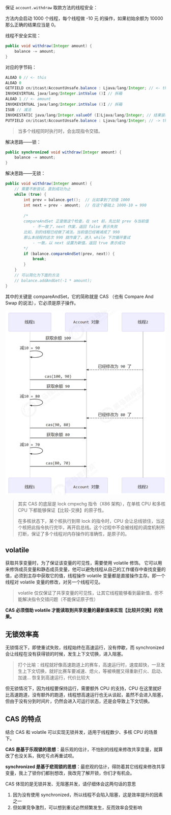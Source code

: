 保证 `account.withdraw` 取款方法的线程安全：

方法内会启动 1000 个线程，每个线程做 -10 元 的操作，如果初始余额为 10000 那么正确的结果应当是 0。

线程不安全实现：

```java
public void withdraw(Integer amount) {
    balance -= amount;
}
```

对应的字节码：

```java
ALOAD 0 // <- this
ALOAD 0
GETFIELD cn/itcast/AccountUnsafe.balance : Ljava/lang/Integer; // <- this.balance
INVOKEVIRTUAL java/lang/Integer.intValue ()I // 拆箱
ALOAD 1 // <- amount
INVOKEVIRTUAL java/lang/Integer.intValue ()I // 拆箱
ISUB // 减法
INVOKESTATIC java/lang/Integer.valueOf (I)Ljava/lang/Integer; // 结果装箱
PUTFIELD cn/itcast/AccountUnsafe.balance : Ljava/lang/Integer; // -> this.balance
```

> 当多个线程同时执行时，会出现指令交错。

解决思路——锁：
```java
public synchronized void withdraw(Integer amount) {
    balance -= amount;
}
```

解决思路——无锁：
```java
public void withdraw(Integer amount) {
    // 需要不断尝试，直到成功为止
    while (true) {
        int prev = balance.get();  // 比如拿到了旧值 1000
        int next = prev - amount;  // 在这个基础上 1000-10 = 990
        
        /*
        compareAndSet 正是做这个检查，在 set 前，先比较 prev 与当前值
            - 不一致了，next 作废，返回 false 表示失败
        比如，别的线程已经做了减法，当前值已经被减成了 990
        那么本线程的这次 990 就作废了，进入 while 下次循环重试
            - 一致，以 next 设置为新值，返回 true 表示成功
        */
        if (balance.compareAndSet(prev, next)) {
            break;
        }
    }
    // 可以简化为下面的方法
    // balance.addAndGet(-1 * amount);
}
```


其中的关键是 compareAndSet，它的简称就是 CAS （也有 Compare And Swap 的说法），它必须是原子操作。

![](assets/CAS%E4%B8%8Evolatile/1e1dea030e4d1527fa2d745e112106e4_MD5.jpeg)

> 其实 CAS 的底层是 lock cmpxchg 指令（X86 架构），在单核 CPU 和多核 CPU 下都能够保证【比较-交换】的原子性。
> 
> 在多核状态下，某个核执行到带 lock 的指令时，CPU 会让总线锁住，当这个核把此指令执行完毕，再开启总线。这个过程中不会被线程的调度机制所打断，保证了多个线程对内存操作的准确性，是原子的。


## volatile

获取共享变量时，为了保证该变量的可见性，需要使用 volatile 修饰。
它可以用来修饰成员变量和静态成员变量，他可以避免线程从自己的工作缓存中查找变量的值，必须到主存中获取它的值，线程操作 volatile 变量都是直接操作主存。即一个线程对 volatile 变量的修改，对另一个线程可见。

> volatile 仅仅保证了共享变量的可见性，让其它线程能够看到最新值，但不能解决指令交错问题（不能保证原子性）

**CAS 必须借助 volatile 才能读取到共享变量的最新值来实现【比较并交换】的效果。**


## 无锁效率高

无锁情况下，即使重试失败，线程始终在高速运行，没有停歇，而 synchronized 会让线程在没有获得锁的时候，发生上下文切换，进入阻塞。

> 打个比喻：线程就好像高速跑道上的赛车，高速运行时，速度超快，一旦发生上下文切换，就好比赛车要减速、熄火，等被唤醒又得重新打火、启动、加速... 恢复到高速运行，代价比较大

但无锁情况下，因为线程要保持运行，需要额外 CPU 的支持，CPU 在这里就好比高速跑道，没有额外的跑道，线程想高速运行也无从谈起，虽然不会进入阻塞，但由于没有分到时间片，仍然会进入可运行状态，还是会导致上下文切换。


## CAS 的特点

结合 CAS 和 volatile 可以实现无锁并发，适用于线程数少、多核 CPU 的场景下。

**CAS 是基于乐观锁的思想**：最乐观的估计，不怕别的线程来修改共享变量，就算改了也没关系，我吃亏点再重试呗。

**synchronized 是基于悲观锁的思想**：最悲观的估计，得防着其它线程来修改共享变量，我上了锁你们都别想改，我改完了解开锁，你们才有机会。

CAS 体现的是无锁并发、无阻塞并发，请仔细体会这两句话的意思
1. 因为没有使用 synchronized，所以线程不会陷入阻塞，这是效率提升的因素之一
2. 但如果竞争激烈，可以想到重试必然频繁发生，反而效率会受影响

